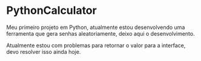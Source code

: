 # PythonCalculator
Meu primeiro projeto em Python, atualmente estou desenvolvendo uma ferramenta que gera senhas aleatoriamente, deixo aqui o desenvolvimento.

Atualmente estou com problemas para retornar o valor para a interface, devo resolver isso ainda hoje.
